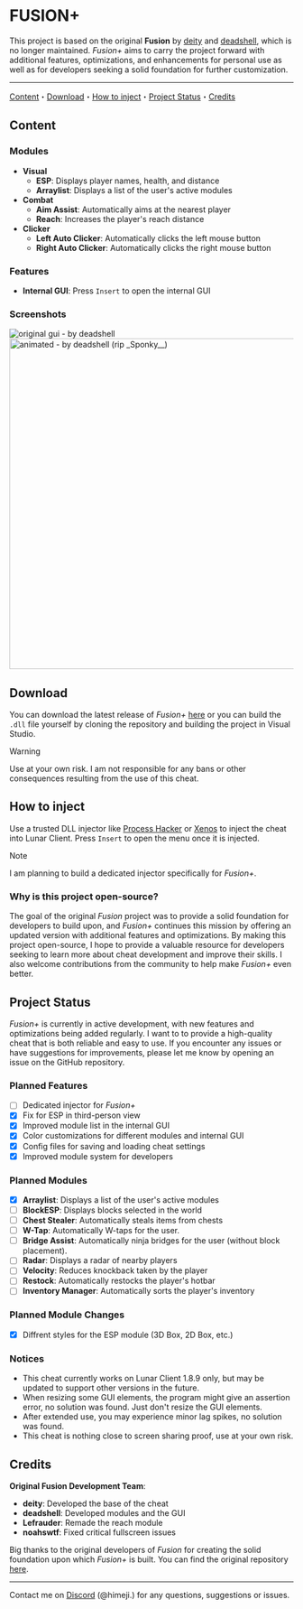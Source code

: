 # FUSION+

This project is based on the original **Fusion** by [deity]() and [deadshell](https://github.com/deadshxll), which is no longer maintained. *Fusion+* aims to carry the project forward with additional features, optimizations, and enhancements for personal use as well as for developers seeking a solid foundation for further customization.

---

[Content](#content)・[Download](#download)・[How to inject](#how-to-inject)・[Project Status](#project-status)・[Credits](#credits)

## Content

### Modules
- **Visual**
  - **ESP**: Displays player names, health, and distance
  - **Arraylist**: Displays a list of the user's active modules
- **Combat**
  - **Aim Assist**: Automatically aims at the nearest player
  - **Reach**: Increases the player's reach distance
- **Clicker**
  - **Left Auto Clicker**: Automatically clicks the left mouse button
  - **Right Auto Clicker**: Automatically clicks the right mouse button

### Features
- **Internal GUI**: Press `Insert` to open the internal GUI

### Screenshots
<img src="https://github.com/deadshxll/fusion/assets/67878277/5a732ba9-3d81-44e4-b745-f34f39555716" alt="original gui - by deadshell"/>
<img src="https://github.com/deadshxll/fusion/assets/67878277/fac3f084-0255-4999-b03f-3e2e0a15bde8" alt="animated - by deadshell (rip _Sponky__)" width=586>

## Download
You can download the latest release of *Fusion+* [here](https://github.com/h1meji/fusion-plus/releases) or you can build the `.dll` file yourself by cloning the repository and building the project in Visual Studio.
> [!WARNING]
> Use at your own risk. I am not responsible for any bans or other consequences resulting from the use of this cheat.

## How to inject
Use a trusted DLL injector like [Process Hacker](https://processhacker.sourceforge.io/) or [Xenos](https:://github.com/DarthTon/Xenos) to inject the cheat into Lunar Client. Press `Insert` to open the menu once it is injected.
> [!NOTE]
> I am planning to build a dedicated injector specifically for *Fusion+*.

### Why is this project open-source?
The goal of the original *Fusion* project was to provide a solid foundation for developers to build upon, and *Fusion+* continues this mission by offering an updated version with additional features and optimizations. By making this project open-source, I hope to provide a valuable resource for developers seeking to learn more about cheat development and improve their skills. I also welcome contributions from the community to help make *Fusion+* even better.

## Project Status
*Fusion+* is currently in active development, with new features and optimizations being added regularly. I want to to provide a high-quality cheat that is both reliable and easy to use. If you encounter any issues or have suggestions for improvements, please let me know by opening an issue on the GitHub repository.

### Planned Features
- [ ] Dedicated injector for *Fusion+*
- [x] Fix for ESP in third-person view
- [x] Improved module list in the internal GUI
- [x] Color customizations for different modules and internal GUI
- [x] Config files for saving and loading cheat settings
- [x] Improved module system for developers

### Planned Modules
- [x] **Arraylist**: Displays a list of the user's active modules
- [ ] **BlockESP**: Displays blocks selected in the world
- [ ] **Chest Stealer**: Automatically steals items from chests
- [ ] **W-Tap**: Automatically W-taps for the user.
- [ ] **Bridge Assist**: Automatically ninja bridges for the user (without block placement).
- [ ] **Radar**: Displays a radar of nearby players
- [ ] **Velocity**: Reduces knockback taken by the player
- [ ] **Restock**: Automatically restocks the player's hotbar
- [ ] **Inventory Manager**: Automatically sorts the player's inventory

### Planned Module Changes
- [x] Diffrent styles for the ESP module (3D Box, 2D Box, etc.)

### Notices
- This cheat currently works on Lunar Client 1.8.9 only, but may be updated to support other versions in the future.
- When resizing some GUI elements, the program might give an assertion error, no solution was found. Just don't resize the GUI elements.
- After extended use, you may experience minor lag spikes, no solution was found.
- This cheat is nothing close to screen sharing proof, use at your own risk.

## Credits
**Original Fusion Development Team**:
- **deity**: Developed the base of the cheat
- **deadshell**: Developed modules and the GUI
- **Lefrauder**: Remade the reach module
- **noahswtf**: Fixed critical fullscreen issues

Big thanks to the original developers of *Fusion* for creating the solid foundation upon which *Fusion+* is built. You can find the original repository [here](https://github.com/deadshxll/fusion).

---

Contact me on [Discord](https://www.discord.com/users/706262422251634809) (@himeji.) for any questions, suggestions or issues.